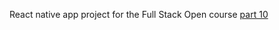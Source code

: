 React native app project for the Full Stack Open course [part 10](https://fullstackopen.com/en/part10)